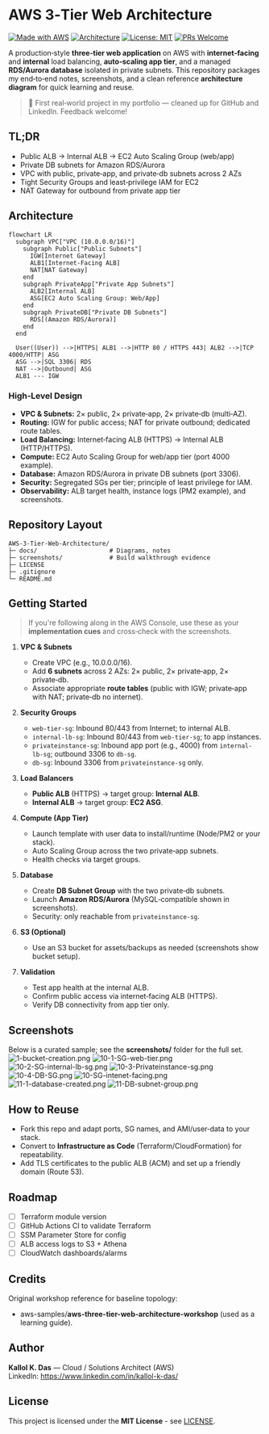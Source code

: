 # AWS 3‑Tier Web Architecture

[![Made with AWS](https://img.shields.io/badge/Made%20with-AWS-FF9900.svg)](https://aws.amazon.com/)
[![Architecture](https://img.shields.io/badge/Architecture-3--Tier-blue.svg)](#architecture)
[![License: MIT](https://img.shields.io/badge/License-MIT-green.svg)](LICENSE)
[![PRs Welcome](https://img.shields.io/badge/PRs-welcome-brightgreen.svg)](CONTRIBUTING.md)

A production‑style **three‑tier web application** on AWS with **internet‑facing** and **internal** load balancing, **auto‑scaling app tier**, and a managed **RDS/Aurora database** isolated in private subnets. This repository packages my end‑to‑end notes, screenshots, and a clean reference **architecture diagram** for quick learning and reuse.

> 👋 First real‑world project in my portfolio — cleaned up for GitHub and LinkedIn. Feedback welcome!

## TL;DR
- Public ALB → Internal ALB → EC2 Auto Scaling Group (web/app)
- Private DB subnets for Amazon RDS/Aurora
- VPC with public, private‑app, and private‑db subnets across 2 AZs
- Tight Security Groups and least‑privilege IAM for EC2
- NAT Gateway for outbound from private app tier

## Architecture
```mermaid
flowchart LR
  subgraph VPC["VPC (10.0.0.0/16)"]
    subgraph Public["Public Subnets"]
      IGW[Internet Gateway]
      ALB1[Internet-Facing ALB]
      NAT[NAT Gateway]
    end
    subgraph PrivateApp["Private App Subnets"]
      ALB2[Internal ALB]
      ASG[EC2 Auto Scaling Group: Web/App]
    end
    subgraph PrivateDB["Private DB Subnets"]
      RDS[(Amazon RDS/Aurora)]
    end
  end

  User((User)) -->|HTTPS| ALB1 -->|HTTP 80 / HTTPS 443| ALB2 -->|TCP 4000/HTTP| ASG
  ASG -->|SQL 3306| RDS
  NAT -->|Outbound| ASG
  ALB1 --- IGW
```

### High‑Level Design
- **VPC & Subnets:** 2× public, 2× private‑app, 2× private‑db (multi‑AZ).
- **Routing:** IGW for public access; NAT for private outbound; dedicated route tables.
- **Load Balancing:** Internet‑facing ALB (HTTPS) → Internal ALB (HTTP/HTTPS).
- **Compute:** EC2 Auto Scaling Group for web/app tier (port 4000 example).
- **Database:** Amazon RDS/Aurora in private DB subnets (port 3306).
- **Security:** Segregated SGs per tier; principle of least privilege for IAM.
- **Observability:** ALB target health, instance logs (PM2 example), and screenshots.

## Repository Layout
```
AWS-3-Tier-Web-Architecture/
├─ docs/                    # Diagrams, notes
├─ screenshots/             # Build walkthrough evidence
├─ LICENSE
├─ .gitignore
└─ README.md
```

## Getting Started
> If you're following along in the AWS Console, use these as your **implementation cues** and cross‑check with the screenshots.

1. **VPC & Subnets**
   - Create VPC (e.g., 10.0.0.0/16).
   - Add **6 subnets** across 2 AZs: 2× public, 2× private‑app, 2× private‑db.
   - Associate appropriate **route tables** (public with IGW; private‑app with NAT; private‑db no internet).

2. **Security Groups**
   - `web-tier-sg`: Inbound 80/443 from Internet; to internal ALB.
   - `internal-lb-sg`: Inbound 80/443 from `web-tier-sg`; to app instances.
   - `privateinstance-sg`: Inbound app port (e.g., 4000) from `internal-lb-sg`; outbound 3306 to `db-sg`.
   - `db-sg`: Inbound 3306 from `privateinstance-sg` only.

3. **Load Balancers**
   - **Public ALB** (HTTPS) → target group: **Internal ALB**.
   - **Internal ALB** → target group: **EC2 ASG**.

4. **Compute (App Tier)**
   - Launch template with user data to install/runtime (Node/PM2 or your stack).
   - Auto Scaling Group across the two private‑app subnets.
   - Health checks via target groups.

5. **Database**
   - Create **DB Subnet Group** with the two private‑db subnets.
   - Launch **Amazon RDS/Aurora** (MySQL‑compatible shown in screenshots).
   - Security: only reachable from `privateinstance-sg`.

6. **S3 (Optional)**
   - Use an S3 bucket for assets/backups as needed (screenshots show bucket setup).

7. **Validation**
   - Test app health at the internal ALB.
   - Confirm public access via internet‑facing ALB (HTTPS).
   - Verify DB connectivity from app tier only.

## Screenshots
Below is a curated sample; see the **screenshots/** folder for the full set.
![1-bucket-creation.png](screenshots/1-bucket-creation.png)
![10-1-SG-web-tier.png](screenshots/10-1-SG-web-tier.png)
![10-2-SG-internal-lb-sg.png](screenshots/10-2-SG-internal-lb-sg.png)
![10-3-Privateinstance-sg.png](screenshots/10-3-Privateinstance-sg.png)
![10-4-DB-SG.png](screenshots/10-4-DB-SG.png)
![10-SG-intenet-facing.png](screenshots/10-SG-intenet-facing.png)
![11-1-database-created.png](screenshots/11-1-database-created.png)
![11-DB-subnet-group.png](screenshots/11-DB-subnet-group.png)

## How to Reuse
- Fork this repo and adapt ports, SG names, and AMI/user‑data to your stack.
- Convert to **Infrastructure as Code** (Terraform/CloudFormation) for repeatability.
- Add TLS certificates to the public ALB (ACM) and set up a friendly domain (Route 53).

## Roadmap
- [ ] Terraform module version
- [ ] GitHub Actions CI to validate Terraform
- [ ] SSM Parameter Store for config
- [ ] ALB access logs to S3 + Athena
- [ ] CloudWatch dashboards/alarms

## Credits
Original workshop reference for baseline topology:  
- aws-samples/**aws-three-tier-web-architecture-workshop** (used as a learning guide).

## Author
**Kallol K. Das** — Cloud / Solutions Architect (AWS)  
LinkedIn: https://www.linkedin.com/in/kallol-k-das/

## License
This project is licensed under the **MIT License** - see [LICENSE](LICENSE).
